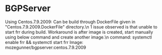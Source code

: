 # BGPServer
Using Centos.7.9.2009:
  Can be build through DockerFile given in "Centos.7.9.2009.DockerFile" directory.\n
  1 issue observed is that unable to start frr during build. Workaround is after image is created, start manually using below command and create another image.\n
  command: systemctl enable frr && systemctl start frr
  Image: mozegunner/bgpserver:centos.7.9.2009
  
